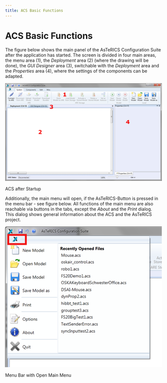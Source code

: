 ```yaml
---
title: ACS Basic Functions
---
```


# ACS Basic Functions

The figure below shows the main panel of the AsTeRICS Configuration Suite after the application has started. The screen is divided in four main areas, the menu area (1), the _Deployment_ area (2) (where the drawing will be done), the _GUI Designer_ area (3), switchable with the _Deployment_ area and the _Properties_ area (4), where the settings of the components can be adapted.

![Screenshot: ACS after startup](img/acs_after_startup.png "Screenshot: ACS after startup")

ACS after Startup

Additionally, the main menu will open, if the AsTeRICS-Button is pressed in the menu bar - see figure below. All functions of the main menu are also reachable via buttons in the tabs, except the _About_ and the _Print_ dialog. This dialog shows general information about the ACS and the AsTeRICS project.

![Screenshot: Menu Bar with Open Main Menu](img/menubar_open_main_window.png "Screenshot: Menu Bar with Open Main Menu")

Menu Bar with Open Main Menu